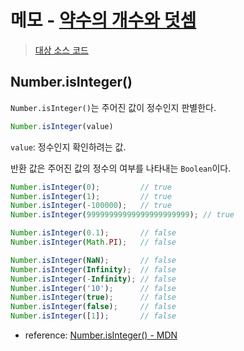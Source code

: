 # 메모 - [약수의 개수와 덧셈](https://school.programmers.co.kr/learn/courses/30/lessons/77884)

> [대상 소스 코드](./solution.js#L7)

## Number.isInteger()

`Number.isInteger()`는 주어진 값이 정수인지 판별한다.

```javascript
Number.isInteger(value)
```

`value`: 정수인지 확인하려는 값.

반환 값은 주어진 값의 정수의 여부를 나타내는 `Boolean`이다.

```javascript
Number.isInteger(0);         // true
Number.isInteger(1);         // true
Number.isInteger(-100000);   // true
Number.isInteger(99999999999999999999999); // true

Number.isInteger(0.1);       // false
Number.isInteger(Math.PI);   // false

Number.isInteger(NaN);       // false
Number.isInteger(Infinity);  // false
Number.isInteger(-Infinity); // false
Number.isInteger('10');      // false
Number.isInteger(true);      // false
Number.isInteger(false);     // false
Number.isInteger([1]);       // false
```

- reference: [Number.isInteger() - MDN](https://developer.mozilla.org/ko/docs/Web/JavaScript/Reference/Global_Objects/Number/isInteger)
